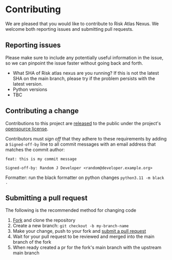 # Contributing

[fork]: https://github.com/IBM/risk-atlas-nexus/fork
[pr]: https://github.com/IBM/risk-atlas-nexus/compare
[released]: https://help.github.com/articles/github-terms-of-service/

We are pleased that you would like to contribute to Risk Atlas Nexus. We welcome both reporting issues and submitting pull requests.

## Reporting issues
Please make sure to include any potentially useful information in the issue, so we can pinpoint the issue faster without going back and forth.

- What SHA of Risk atlas nexus are you running? If this is not the latest SHA on the main branch, please try if the problem persists with the latest version.
- Python versions 
- TBC

## Contributing a change
Contributions to this project are [released][released] to the public under the project's [opensource license](LICENSE.md).

Contributors must _sign off_ that they adhere to these requirements by adding a `Signed-off-by` line to all commit messages with an email address that matches the commit author:

```
feat: this is my commit message

Signed-off-by: Random J Developer <random@developer.example.org>
```
Formatter: run the black formatter on python changes
`python3.11 -m black .`

## Submitting a pull request

The following is the recommended method for changing code

1. [Fork][fork] and clone the repository
2. Create a new branch: `git checkout -b my-branch-name`
3. Make your change, push to your fork and [submit a pull request][pr] 
4. Wait for your pull request to be reviewed and merged into the main branch of the fork
5. When ready created a pr for the fork's main branch with the upstream main branch
